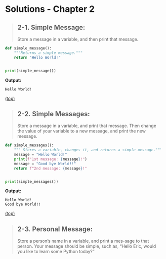 # Solutions - Chapter 2 

> ## 2-1. Simple Message: 
> Store a message in a variable, and then print that message.

```python
def simple_message():
    """Returns a simple message."""
    return 'Hello World!'


print(simple_message())
```
**Output:**

```
Hello World!
```

[(top)]()


> ## 2-2. Simple Messages:
> Store a message in a variable, and print that message.
> Then change the value of your variable to a new message, and print the new message.


```python
def simple_messages():
    """ Stores a variable, changes it, and returns a simple message."""
    message = "Hello World!"
    print(f"1st message: {message}!")
    message = "Good bye World!!"
    return f"2nd message: {message}!"


print(simple_messages())
```


**Output:**

```
Hello World!
Good bye World!!
```
[(top)]()

> ## 2-3. Personal Message: 
> Store a person’s name in a variable, and print a mes-sage to that person.
> Your message should be simple, such as, “Hello Eric, would you like to learn some Python today?”
